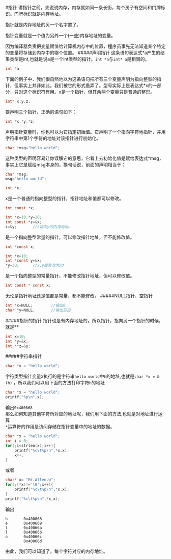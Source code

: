 #指针
讲指针之前，先说说内存，内存就如同一条长街，每个房子有空间和门牌标识。门牌标识就是内存地址。

指针就是内存地址的另一个名字罢了。

指针变量就是一个值为另外一个(一些)内存地址的变量。

因为编译器负责把变量赋值给计算机内存中的位置，程序员事先无法知道某个特定的变量将存储到内存中的哪个位置。
#####声明指针
这条语句表达式*a产生的结果类型是int,也就是说a是一个int类型的指针。`int *a`与`int* a`是相同的。
```c
int *a
```
下面的例子中，我们很自然地以为这条语句把所有三个变量声明为指向整型的指针，但事实上并非如此。我们被它的形式愚弄了。型号实际上是表达式*x的一部分，只对这个标识符有用。x是一个指针，但其余两个变量只是普通的整形。
```c
int* x,y,z;
```
要声明三个指针，正确的语句如下：
```c
int *x,*y,*z;
```
声明指针变量时，你也可以为它指定初始值。它声明了一个指向字符地指针，并用字符串中第1个字符的地址对该指针进行初始化。
```c
char *msg="hello world";
```
这种类型的声明容易让你误解它的意思，它看上去初始化值是赋给表达式*msg，事实上它是赋给msg本身的，换句话说，前面的声明相当于：
```c
char *msg;
msg="hello world";
```
```c
int *x;
```
x是一个普通的指向整型的指针，指针地址和值都可以修改。
```c
int const *x;
```
```c
int *x=10,*y=20;
int const *z=&x;
z=&y;		//z指向y的内存地址。
```
是一个指向整型常量的指针，可以修改指针地址，但不能修改值。
```c
int *const x;
```
```c
int *x=10;
int *const y=&x;
*y=30;		//x,y都修改为30
```
是一个指向整型的常量指针，不能修改指针地址，但可以修改值。
```c
int const * const x;
```
无论是指针地址还是值都是常量，都不能修改。
#####NULL指针、空指针
```c
int *x=NULL;		//输出0
char *y=NULL;		//输出空白
```
#####指针的指针
指针也是有内存地址的，所以指针，指向另一个指针的时候，就是**
```c
int x=10;
int *y=&x;
int **z=&y;
```
#####字符串指针
```c
char *x = "hello world";
```
字符类型指针变量x执行的是字符串`hello world`中`h`的地址,也就是`char *x = &(h)` ，所以我们可以用下面的方法打印字符`h`的地址        
```c
char *x = "hello world";
printf("%p\n",x);
```
输出`0x400668`       
那么如何知道其他字符所对应的地址呢，我们用下面的方法,也就是对地址进行运算                    
`*`运算符的作用是访问存储在指针变量中的地址的数据。          
```c
char *x = "hello world";
int i = 0;
for(;i<strlen(x);i++){
	printf("%c\t%p\n",*x,x);
	x++;
}
```
或者
```c
char* x= "Mr.Allen.w";
for(;(*x)!='\0';x++){
	printf("%c\t%p\n",*x,x);
}
printf("%c\t%p\n",*x,x);
```
输出
```text
h       0x400668
e       0x400669
l       0x40066a
l       0x40066b
o       0x40066c
        0x40066d
```
由此，我们可以知道了，每个字符对应的内存地址。


